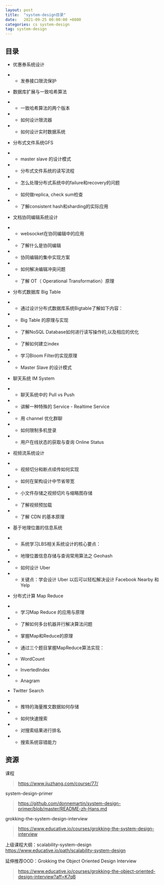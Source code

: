 ```yaml
---
layout: post
title:  "system-design目录"
date:   2021-09-25 00:00:00 +0800
categories: cs system-design
tag: system-design
---
```


## 目录

- 优惠券系统设计
- - 发券接口限流保护

- 数据库扩展与一致哈希算法
- - 一致哈希算法的两个版本
- - 如何设计限流器
- - 如何设计实时数据系统

- 分布式文件系统GFS
- - master slave 的设计模式
- - 分布式文件系统的读写流程
- - 怎么处理分布式系统中的failure和recovery的问题
- - 如何做replica, check sum检查
- - 了解consistent hash和sharding的实际应用

- 文档协同编辑系统设计
- - websocket在协同编辑中的应用
- - 了解什么是协同编辑
- - 协同编辑的集中实现方案
- - 如何解决编辑冲突问题
- - 了解 OT（ Operational Transformation）原理

- 分布式数据库 Big Table
- - 通过设计分布式数据库系统Bigtable了解如下内容：
- - Big Table 的原理与实现
- - 了解NoSQL Database如何进行读写操作的,以及相应的优化
- - 了解如何建立index
- - 学习Bloom Filter的实现原理
- -  Master Slave 的设计模式

- 聊天系统 IM System
- - 聊天系统中的 Pull vs Push
- - 讲解一种特殊的 Service - Realtime Service
- - 用 channel 优化群聊
- - 如何限制多机登录
- - 用户在线状态的获取与查询 Online Status

- 视频流系统设计
- - 视频切分和断点续传如何实现
- - 如何在架构设计中节省带宽
- - 小文件存储之视频切片与缩略图存储
- - 了解视频预加载
- - 了解 CDN 的基本原理

- 基于地理位置的信息系统
- - 系统学习LBS相关系统设计的核心要点：
- - 地理位置信息存储与查询常用算法之 Geohash
- - 如何设计 Uber
- - 关键点：学会设计 Uber 以后可以轻松解决设计 Facebook Nearby 和 Yelp

- 分布式计算 Map Reduce
- - 学习Map Reduce 的应用与原理
- - 了解如何多台机器并行解决算法问题
- - 掌握Map和Reduce的原理
- - 通过三个题目掌握MapReduce算法实现：
- -  WordCount
- -  InvertedIndex
- - Anagram

- Twitter Search
- - 推特的海量推文数据如何存储
- - 如何快速搜索
- - 对搜索结果进行排名
- - 搜索系统容错能力

## 资源

课程
> https://www.jiuzhang.com/course/77/

system-design-primer
> https://github.com/donnemartin/system-design-primer/blob/master/README-zh-Hans.md

grokking-the-system-design-interview
> https://www.educative.io/courses/grokking-the-system-design-interview

上级课程大纲：scalability-system-design
https://www.educative.io/path/scalability-system-design

延伸推荐OOD：Grokking the Object Oriented Design Interview
> https://www.educative.io/courses/grokking-the-object-oriented-design-interview?aff=K7qB